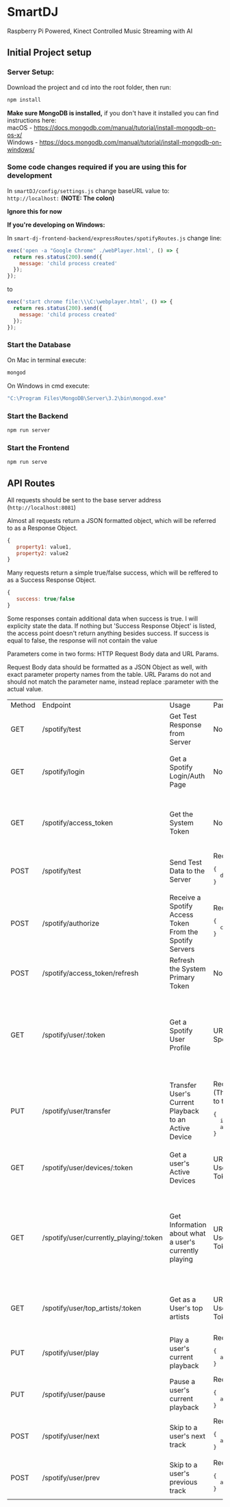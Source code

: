 # SmartDJ

Raspberry Pi Powered, Kinect Controlled Music Streaming with AI

## Initial Project setup

### Server Setup:

Download the project and cd into the root folder, then run:

```bash
npm install
```

<b>Make sure MongoDB is installed,</b> if you don't have it installed you can find instructions here:<br>
macOS - https://docs.mongodb.com/manual/tutorial/install-mongodb-on-os-x/ <br>
Windows - https://docs.mongodb.com/manual/tutorial/install-mongodb-on-windows/


### Some code changes required if you are using this for development 

In `smartDJ/config/settings.js` change baseURL value to: `http://localhost:` <b>(NOTE: The colon)</b>

<b>Ignore this for now</b>

<b>If you're developing on Windows:</b>

In `smart-dj-frontend-backend/expressRoutes/spotifyRoutes.js` change line:

```js
exec('open -a "Google Chrome" ./webPlayer.html', () => {
  return res.status(200).send({
    message: 'child process created'
  });
});
```

to

```js
exec('start chrome file:\\\C:\webplayer.html', () => {
  return res.status(200).send({
    message: 'child process created'
  });
});
```

### Start the Database

On Mac in terminal execute:

```bash
mongod
```

On Windows in cmd execute:

```bash
"C:\Program Files\MongoDB\Server\3.2\bin\mongod.exe"
```

### Start the Backend

```bash
npm run server
```

### Start the Frontend

```bash
npm run serve
```


## API Routes

All requests should be sent to the base server address (`http://localhost:8081`)

Almost all requests return a JSON formatted object, which will be referred to as a Response Object.

```js
{
   property1: value1,
   property2: value2
}
```

Many requests return a simple true/false success, which will be reffered to as a Success Response Object.

```js
{
   success: true/false
}
```

Some responses contain additional data when success is true. I will explicity state the data. If nothing but 'Success Response Object' is listed, the access point doesn't return anything besides success. If success is equal to false, the response will not contain the value

Parameters come in two forms: HTTP Request Body data and URL Params.

Request Body data should be formatted as a JSON Object as well, with exact parameter property names from the table. URL Params do not and should not match the parameter name, instead replace :parameter with the actual value.

<table>
  <tr>
    <td>Method</td>
    <td>Endpoint</td>
    <td>Usage</td>
    <td>Parameters</td>
    <td>Returns</td>
  </tr>
  <tr>
    <td>GET</td>
    <td>/spotify/test</td>
    <td>Get Test Response from Server</td>
    <td>None</td>
    <td>Success Response Object</td>
  </tr>
  <tr>
    <td>GET</td>
    <td>/spotify/login</td>
    <td>Get a Spotify Login/Auth Page</td>
    <td>None</td>
    <td>Success Response Object
      <pre lang='js'>
{
  success: true,
  redirect:String 
}</pre>
    </td>
  </tr>
  <tr>
    <td>GET</td>
    <td>/spotify/access_token</td>
    <td>Get the System Token</td>
    <td>None</td>
    <td>Success Response Object
      <pre lang='js'>
{ 
  success: true, 
  access_token:String, 
  refresh_token:String
}</pre>
    </td>
  </tr>
  <tr>
    <td>POST</td>
    <td>/spotify/test</td>
    <td>Send Test Data to the Server</td>
    <td>Request Body Data:<pre lang='js'>
{
  data:String,
}</pre>
    </td>
    <td>Success Response Object</td>
  </tr>
  <tr>
    <td>POST</td>
    <td>/spotify/authorize</td>
    <td>Receive a Spotify Access Token From the Spotify Servers</td>
    <td>Request Body Data:
      <pre lang='js'>
{ 
  code:String
}</pre>
    </td>
    <td>Success Response Object</td>
  </tr>
  <tr>
    <td>POST</td>
    <td>/spotify/access_token/refresh</td>
    <td>Refresh the System Primary Token</td>
    <td>None</td>
    <td>Success Response Object</td>
  </tr>
  <tr>
    <td>GET</td>
    <td>/spotify/user/:token</td>
    <td>Get a Spotify User Profile</td>
    <td>URL Parameter:<br>
      Spotify Access Token
    </td>
    <td>Success Response Object
      <pre lang='js'>
 {
  success: true,
  fullProfileResponse: {},
  birthday:String,
  name:String,
  email:String,
  url:String,
  followerTotal:Number,
  type:String
}</pre>
    </td>
  </tr>
  <tr>
    <td>PUT</td>
    <td>/spotify/user/transfer</td>
    <td>Transfer User's Current Playback to an Active Device</td>
    <td>Request Body Data:<br>(The ID of the device to transfer too)
      <pre lang='js'>
{
  id:String
  access_token:String,
}</pre>
    </td>
    <td>Success Response Object</td>
  </tr>
  <tr>
    <td>GET</td>
    <td>/spotify/user/devices/:token</td>
    <td>Get a user's Active Devices</td>
    <td>URL Parameter:<br>User Spotify Access Token</td>
    <td>
      Success Response Object
      <pre lang='js'>
{
  success: true,
  devices: [{}]
}</pre>
    </td>
  </tr>
  <tr>
    <td>GET</td>
    <td>/spotify/user/currently_playing/:token</td>
    <td>Get Information about what a user's currently playing</td>
    <td>URL Parameter:<br>User Spotify Access Token</td>
    <td>Success Response Object
      <pre lang='js'>
{
  success: true,
  is_playing: true,
  object: {}
}</pre>
      <pre lang='js'>
{
  success: true,
  is_playing: false,
  object: null
}</pre>
    </td>
  </tr>
  <tr>
    <td>GET</td>
    <td>/spotify/user/top_artists/:token</td>
    <td>Get as a User's top artists</td>
    <td>URL Parameter:<br>User Spotify Access Token</td>
    <td>Success Response Object
      <pre lang='js'>
{
  success: true,
  artists: [],
}</pre>
    </td>
  </tr>
  <tr>
    <td>PUT</td>
    <td>/spotify/user/play</td>
    <td>Play a user's current playback</td>
    <td>Request Body Data:
      <pre lang='js'>
{
  access_token:String
}</pre>
    </td>
    <td>Response Success Object</td>
  </tr>
  <tr>
    <td>PUT</td>
    <td>/spotify/user/pause</td>
    <td>Pause a user's current playback</td>
    <td>Request Body Data:
      <pre lang='js'>
{
  access_token:String
}</pre>
    </td>
    <td>Response Success Object</td>
  </tr>
  <tr>
    <td>POST</td>
    <td>/spotify/user/next</td>
    <td>Skip to a user's next track</td>
    <td>Request Body Data:
      <pre lang='js'>
{
  access_token:String
}</pre>
    </td>
    <td>Success Response Object</td>
  </tr>
  <tr>
    <td>POST</td>
    <td>/spotify/user/prev</td>
    <td>Skip to a user's previous track</td>
    <td>Request Body Data:
      <pre lang='js'>
{
  access_token:String
}</pre>
    </td>
    <td>Success Response Object</td>
  </tr>
</table>
